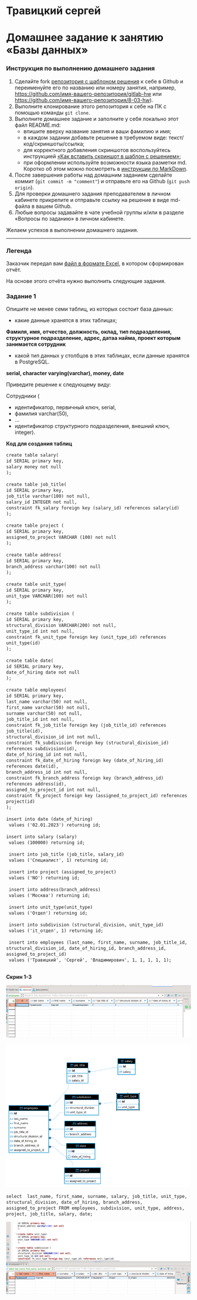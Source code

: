 # Травицкий сергей
# Домашнее задание к занятию «Базы данных»

### Инструкция по выполнению домашнего задания

1. Сделайте fork [репозитория c шаблоном решения](https://github.com/netology-code/sys-pattern-homework) к себе в Github и переименуйте его по названию или номеру занятия, например, https://github.com/имя-вашего-репозитория/gitlab-hw или https://github.com/имя-вашего-репозитория/8-03-hw).
2. Выполните клонирование этого репозитория к себе на ПК с помощью команды `git clone`.
3. Выполните домашнее задание и заполните у себя локально этот файл README.md:
   - впишите вверху название занятия и ваши фамилию и имя;
   - в каждом задании добавьте решение в требуемом виде: текст/код/скриншоты/ссылка;
   - для корректного добавления скриншотов воспользуйтесь инструкцией [«Как вставить скриншот в шаблон с решением»](https://github.com/netology-code/sys-pattern-homework/blob/main/screen-instruction.md);
   - при оформлении используйте возможности языка разметки md. Коротко об этом можно посмотреть в [инструкции по MarkDown](https://github.com/netology-code/sys-pattern-homework/blob/main/md-instruction.md).
4. После завершения работы над домашним заданием сделайте коммит (`git commit -m "comment"`) и отправьте его на Github (`git push origin`).
5. Для проверки домашнего задания преподавателем в личном кабинете прикрепите и отправьте ссылку на решение в виде md-файла в вашем Github.
6. Любые вопросы задавайте в чате учебной группы и/или в разделе «Вопросы по заданию» в личном кабинете.

Желаем успехов в выполнении домашнего задания.

---
### Легенда

Заказчик передал вам [файл в формате Excel](https://github.com/netology-code/sdb-homeworks/blob/main/resources/hw-12-1.xlsx), в котором сформирован отчёт. 

На основе этого отчёта нужно выполнить следующие задания.

### Задание 1

Опишите не менее семи таблиц, из которых состоит база данных:

- какие данные хранятся в этих таблицах;

**Фамиля, имя, отчество, должность, оклад, тип подразделения, структурное подразделение, адрес, датаа найма, проект которым занимается сотрудник**

- какой тип данных у столбцов в этих таблицах, если данные хранятся в PostgreSQL.

**serial, character varying(varchar), money, date**  

Приведите решение к следующему виду:

Сотрудники (

- идентификатор, первичный ключ, serial,
- фамилия varchar(50),
- ...
- идентификатор структурного подразделения, внешний ключ, integer).

**Код для создания таблиц** 

```
create table salary(
id SERIAL primary key,
salary money not null
);

create table job_title(
id SERIAL primary key,
job_title varchar(100) not null,
salary_id INTEGER not null,
constraint fk_salary foreign key (salary_id) references salary(id)
);

create table project (
id SERIAL primary key, 
assigned_to_project VARCHAR (100) not null 
);

create table address(
id SERIAL primary key,
branch_address varchar(100) not null
);

create table unit_type(
id SERIAL primary key,
unit_type VARCHAR(100) not null
);

create table subdivision (
id SERIAL primary key,
structural_division VARCHAR(200) not null, 
unit_type_id int not null,
constraint fk_unit_type foreign key (unit_type_id) references unit_type(id)
);

create table date(
id SERIAL primary key,
date_of_hiring date not null
);

create table employees(
id SERIAL primary key,
last_name varchar(50) not null,
first_name varchar(50) not null,
surname varchar(50) not null,
job_title_id int not null, 
constraint fk_job_title foreign key (job_title_id) references job_title(id),
structural_division_id int not null,
constraint fk_subdivision foreign key (structural_division_id) references subdivision(id),
date_of_hiring_id int not null,
constraint fk_date_of_hiring foreign key (date_of_hiring_id) references date(id),
branch_address_id int not null,
constraint fk_branch_address foreign key (branch_address_id) references address(id),
assigned_to_project_id int not null,
constraint fk_project foreign key (assigned_to_project_id) references project(id)
);

insert into date (date_of_hiring)  
 values ('02.01.2023') returning id;

insert into salary (salary)
 values (100000) returning id;

 insert into job_title (job_title, salary_id)
 values ('Специалист', 1) returning id;
 
 insert into project (assigned_to_project)
 values ('NO') returning id;
 
 insert into address(branch_address)
 values ('Москва') returning id;
 
 insert into unit_type(unit_type)
 values ('Отдел') returning id;
 
 insert into subdivision (structural_division, unit_type_id)
 values ('it_отдел', 1) returning id;

 insert into employees (last_name, first_name, surname, job_title_id, structural_division_id, date_of_hiring_id, branch_address_id, assigned_to_project_id)
 values ('Травицкий', 'Сергей', 'Владимирович', 1, 1, 1, 1, 1);
 
```
**Скрин 1-3**  

![img](https://github.com/travickiy67/Relational-databases-_Databases/blob/main/img/img1.1png.png) 
 
![img](https://github.com/travickiy67/Relational-databases-_Databases/blob/main/img/img1.2png.png)  

```
select  last_name, first_name, surname, salary, job_title, unit_type, structural_division, date_of_hiring, branch_address, assigned_to_project FROM employees, subdivision, unit_type, address, project, job_title, salary, date;
```

![img](https://github.com/travickiy67/Relational-databases-_Databases/blob/main/img/img1.3png.png)  
 

